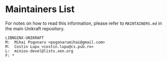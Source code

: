 Maintainers List
================

For notes on how to read this information, please refer to `MAINTAINERS.md` in
the main Unikraft repository.

	LIBNGINX-UNIKRAFT
	M:	Mihai Pogonaru <pogonarumihai@gmail.com>
	M:	Costin Lupu <costin.lupu@cs.pub.ro>
	L:	minios-devel@lists.xen.org
	F: *
